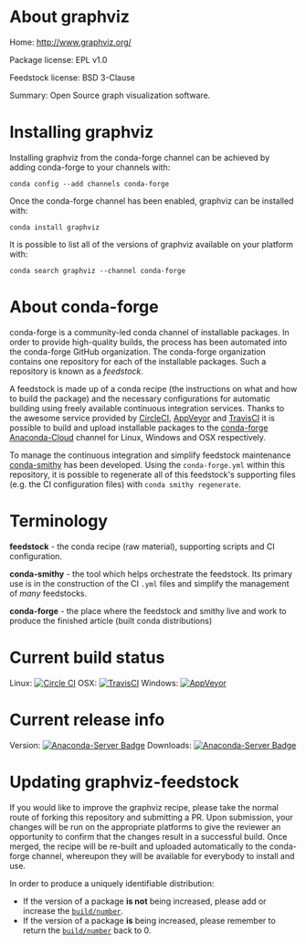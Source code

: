About graphviz
==============

Home: http://www.graphviz.org/

Package license: EPL v1.0

Feedstock license: BSD 3-Clause

Summary: Open Source graph visualization software.



Installing graphviz
===================

Installing graphviz from the conda-forge channel can be achieved by adding conda-forge to your channels with:

```
conda config --add channels conda-forge
```

Once the conda-forge channel has been enabled, graphviz can be installed with:

```
conda install graphviz
```

It is possible to list all of the versions of graphviz available on your platform with:

```
conda search graphviz --channel conda-forge
```


About conda-forge
=================

conda-forge is a community-led conda channel of installable packages.
In order to provide high-quality builds, the process has been automated into the
conda-forge GitHub organization. The conda-forge organization contains one repository 
for each of the installable packages. Such a repository is known as a *feedstock*.

A feedstock is made up of a conda recipe (the instructions on what and how to build
the package) and the necessary configurations for automatic building using freely
available continuous integration services. Thanks to the awesome service provided by
[CircleCI](https://circleci.com/), [AppVeyor](http://www.appveyor.com/)
and [TravisCI](https://travis-ci.org/) it is possible to build and upload installable
packages to the [conda-forge](https://anaconda.org/conda-forge)
[Anaconda-Cloud](http://docs.anaconda.org/) channel for Linux, Windows and OSX respectively.

To manage the continuous integration and simplify feedstock maintenance
[conda-smithy](http://github.com/conda-forge/conda-smithy) has been developed.
Using the ``conda-forge.yml`` within this repository, it is possible to regenerate all of
this feedstock's supporting files (e.g. the CI configuration files) with ``conda smithy regenerate``.


Terminology
===========

**feedstock** - the conda recipe (raw material), supporting scripts and CI configuration.

**conda-smithy** - the tool which helps orchestrate the feedstock.
                   Its primary use is in the construction of the CI ``.yml`` files
                   and simplify the management of *many* feedstocks.

**conda-forge** - the place where the feedstock and smithy live and work to
                  produce the finished article (built conda distributions)

Current build status
====================

Linux: [![Circle CI](https://circleci.com/gh/conda-forge/graphviz-feedstock.svg?style=svg)](https://circleci.com/gh/conda-forge/graphviz-feedstock)
OSX: [![TravisCI](https://travis-ci.org/conda-forge/graphviz-feedstock.svg?branch=master)](https://travis-ci.org/conda-forge/graphviz-feedstock) 
Windows: [![AppVeyor](https://ci.appveyor.com/api/projects/status/github/conda-forge/graphviz-feedstock?svg=True)](https://ci.appveyor.com/project/conda-forge/graphviz-feedstock/branch/master)

Current release info
====================
Version: [![Anaconda-Server Badge](https://anaconda.org/conda-forge/graphviz/badges/version.svg)](https://anaconda.org/conda-forge/graphviz)
Downloads: [![Anaconda-Server Badge](https://anaconda.org/conda-forge/graphviz/badges/downloads.svg)](https://anaconda.org/conda-forge/graphviz)


Updating graphviz-feedstock
===========================

If you would like to improve the graphviz recipe, please take the normal
route of forking this repository and submitting a PR. Upon submission, your changes will
be run on the appropriate platforms to give the reviewer an opportunity to confirm that the
changes result in a successful build. Once merged, the recipe will be re-built and uploaded
automatically to the conda-forge channel, whereupon they will be available for everybody to
install and use.

In order to produce a uniquely identifiable distribution:
 * If the version of a package **is not** being increased, please add or increase
   the [``build/number``](http://conda.pydata.org/docs/building/meta-yaml.html#build-number-and-string). 
 * If the version of a package **is** being increased, please remember to return
   the [``build/number``](http://conda.pydata.org/docs/building/meta-yaml.html#build-number-and-string)
   back to 0.

